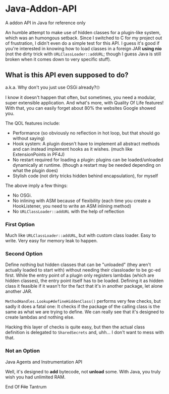 # Java-Addon-API
A addon API in Java for reference only

An humble attempt to make use of hidden classes for a plugin-like system, which was an humongous setback. Since I switched to C for my project out of frustration, I didn't even do a simple test for this API. I guess it's good if you're interested in knowing how to load classes in a foreign JAR **using nio** (not the dirty trick with `URLClassLoader::addURL`; though I guess Java is still broken when it comes down to very specific stuff).

## What is this API even supposed to do?

a.k.a. Why don't you just use OSGi already?🙄

I know it doesn't happen that often, but sometimes, you need a modular, super extensible application. And what's more, with Quality Of Life features!
With that, you can easily forget about 80% the websites Google showed you.

The QOL features include:

- Performance (so obviously no reflection in hot loop, but that should go without saying)
- Hook system: A plugin doesn't have to implement all abstract methods and can instead implement hooks as it wishes. (much like ExtensionPoints in PF4J)
- No restart required for loading a plugin: plugins can be loaded/unloaded dynamically at runtime. (though a restart may be needed depending on what the plugin does)
- Stylish code (not dirty tricks hidden behind encapsulation), for myself

The above imply a few things:

- No OSGi.
- No inlining with ASM because of flexibility (each time you create a HookListener, you need to write an ASM inlining method)
- No `URLClassLoader::addURL` with the help of reflection

### First Option

Much like `URLClassLoader::addURL`, but with custom class loader. Easy to write. Very easy for memory leak to happen.

### Second Option

Define nothing but hidden classes that can be "unloaded" (they aren't actually loaded to start with) without needing their classloader to be gc-ed first.
While the entry point of a plugin only registers lambdas (which are hidden classes), the entry point itself has to be loaded. Defining it as hidden class it feasible if it wasn't for the fact that it's in another package, let alone another JAR.

`MethodHandles.Lookup#defineHiddenClass()` performs very few checks, but sadly it does a fatal one: It checks if the package of the calling class is the same as what we are trying to define. We can really see that it's designed to create lambdas and nothing else.

Hacking this layer of checks is quite easy, but then the actual class definition is delegated to `SharedSecrets` and, uhh... I don't want to mess with that.

### Not an Option

Java Agents and Instrumentation API

Well, it's designed to **add** bytecode, not **unload** some. With Java, you truly wish you had unlimited RAM.

End Of ~~File~~ Tantrum
